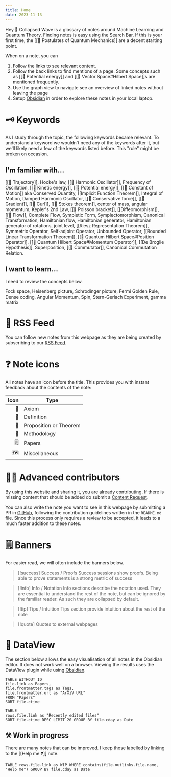 ```yaml
---
title: Home
date: 2023-11-13
---
```

Hey 👋 Collapsed Wave is a glossary of notes around Machine Learning and Quantum Theory. Finding notes is easy using the Search Bar. If this is your first time, the [[📕 Postulates of Quantum Mechanics]] are a decent starting point.

When on a note, you can
1. Follow the links to see relevant content.
2. Follow the back links to find mentions of a page. Some concepts such as [[📘 Potential energy]] and [[📘 Vector Space#Hilbert Space]]s are mentioned frequently.
3. Use the graph view to navigate see an overview of linked notes without leaving the page
4. Setup [Obsidian](https://obsidian.md) in order to explore these notes in your local laptop.

# 🗝️ Keywords
As I study through the topic, the following keywords became relevant. To understand a keyword we wouldn't need any of the keywords after it, but we'll likely need a few of the keywords listed before. This "rule" might be broken on occasion.

## I'm familiar with...

[[📘 Trajectory]], Hooke's law, [[📘 Harmonic Oscillator]], Frequency of Oscillation, [[📘 Kinetic energy]], [[📘 Potential energy]], [[📘 Constant of Motion]] aka Conserved Quantity, [[Implicit Function Theorem]], Integral of Motion, Damped Harmonic Oscillator, [[📘 Conservative force]], [[📘 Gradient]], [[📘 Curl]], [[📗 Stokes theorem]], center of mass, angular momentum, Kepler's 2nd Law, [[📘 Poisson bracket]], [[Diffeomorphism]], [[📘 Flow]], Complete Flow, Sympletic Form, Symplectomorphism, Canonical Transformation, Hamiltonian flow, Hamiltonian generator, Hamiltonian generator of rotations, joint level, [[Riesz Representation Theorem]], Symmetric Operator, Self-adjoint Operator, Unbounded Operator, [[Bounded Linear Transformation Theorem]], [[📘 Quantum Hilbert Space#Position Operator]], [[📘 Quantum Hilbert Space#Momentum Operator]], [[De Broglie Hypothesis]], Superposition, [[📘 Commutator]], Canonical Commutation Relation.

## I want to learn...

I need to review the concepts below.

Fock space, Heisenberg picture, Schrodinger picture, Fermi Golden Rule, Dense coding, Angular Momentum, Spin, Stern-Gerlach Experiment, gamma matrix
# 📳 RSS Feed

You can follow new notes from this webpage as they are being created by subscribing to our [RSS Feed](https://collapsedwave.com/index.xml).

# ❓ Note icons
All notes have an icon before the title. This provides you with instant feedback about the contents of the note:

| Icon | Type |
| ---: | ---- |
| 📕 | Axiom |
| 📘 | Definition |
| 📗 | Proposition or Theorem |
| 📙 | Methodology |
| 🗒️ | Papers |
| 🗺️ | Miscellaneous |

# 👩‍🔬 Advanced contributors  
By using this website and sharing it, you are already contributing. If there is missing content that should be added do submit a [Content Request](https://github.com/migueltorrescosta/collapsedwave/issues/new/choose).

You can also write the note you want to see in this webpage by submitting a PR in [GitHub](https://github.com/migueltorrescosta/collapsedwave), following the contribution guidelines written in the `README.md` file. Since this process only requires a review to be accepted, it leads to a much faster addition to these notes.
# 🗒️ Banners

For easier read, we will often include the banners below.

>[!success] Success / Proofs
>Success sessions show proofs. Being able to prove statements is a strong metric of success

>[!info] Info / Notation
>Info sections describe the notation used. They are essential to understand the rest of the note, but can be ignored by the familiar reader. As such they are collapsed by default.

>[!tip] Tips / Intuition
> Tips section provide intuition about the rest of the note

>[!quote]
> Quotes to external webpages

# 🦅 DataView

The section below allows the easy visualisation of all notes in the Obsidian editor. It does not work well on a browser. Viewing the results uses the DataView plugin while using [Obsidian](https://obsidian.md).

```dataview
TABLE WITHOUT ID
file.link as Papers,
file.frontmatter.tags as Tags,
file.frontmatter.url as "ArXiV URL"
FROM "Papers"
SORT file.ctime
```


```dataview
TABLE
rows.file.link as "Recently edited files"
SORT file.ctime DESC LIMIT 20 GROUP BY file.cday as Date
```

## ⚒️ Work in progress

There are many notes that can be improved. I keep those labelled by linking to the [[Help me ❓]] note.

```dataview
TABLE rows.file.link as WIP WHERE contains(file.outlinks.file.name, "Help me") GROUP BY file.cday as Date
```
